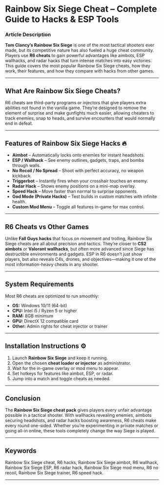 # Rainbow Six Siege Cheat – Complete Guide to Hacks & ESP Tools

### Article Description

**Tom Clancy’s Rainbow Six Siege** is one of the most tactical shooters ever made, but its competitive nature has also fueled a huge cheat community. Players use **R6 cheats** to gain powerful advantages like aimbots, ESP wallhacks, and radar hacks that turn intense matches into easy victories. This guide covers the most popular Rainbow Six Siege cheats, how they work, their features, and how they compare with hacks from other games.


---

## What Are Rainbow Six Siege Cheats?

R6 cheats are third-party programs or injectors that give players extra abilities not found in the vanilla game. They’re designed to remove the element of surprise and make gunfights much easier, allowing cheaters to track enemies, snap to heads, and survive encounters that would normally end in defeat.

---

## Features of Rainbow Six Siege Hacks 🔥

* **Aimbot** – Automatically locks onto enemies for instant headshots.
* **ESP / Wallhack** – See enemy outlines, gadgets, traps, and bombs through walls.
* **No Recoil / No Spread** – Shoot with perfect accuracy, no weapon kickback.
* **Triggerbot** – Instantly fires when your crosshair touches an enemy.
* **Radar Hack** – Shows enemy positions on a mini-map overlay.
* **Speed Hack** – Move faster than normal to surprise opponents.
* **God Mode (Private Hacks)** – Test builds in custom matches with infinite health.
* **Custom Mod Menu** – Toggle all features in-game for max control.

---

## R6 Cheats vs Other Games

Unlike **Fall Guys hacks** that focus on movement and trolling, Rainbow Six Siege cheats are all about precision and tactics. They’re closer to **CS2 aimbots** or **Valorant wallhacks**, but often more advanced since Siege has destructible environments and gadgets. ESP in R6 doesn’t just show players, but also reveals C4s, drones, and objectives—making it one of the most information-heavy cheats in any shooter.

---

## System Requirements

Most R6 cheats are optimized to run smoothly:

* **OS:** Windows 10/11 (64-bit)
* **CPU:** Intel i5 / Ryzen 5 or higher
* **RAM:** 8GB minimum
* **GPU:** DirectX 12 compatible card
* **Other:** Admin rights for cheat injector or trainer

---

## Installation Instructions ⚙️

1. Launch **Rainbow Six Siege** and keep it running.
2. Open the chosen **cheat loader or injector** as administrator.
3. Wait for the in-game overlay or mod menu to appear.
4. Set hotkeys for features like aimbot, ESP, or radar.
5. Jump into a match and toggle cheats as needed.

---

## Conclusion

The **Rainbow Six Siege cheat pack** gives players every unfair advantage possible in a tactical shooter. With wallhacks revealing enemies, aimbots securing headshots, and radar hacks boosting awareness, R6 cheats make every round one-sided. Whether you’re experimenting in private matches or going all-in online, these tools completely change the way Siege is played.

---

## Keywords

Rainbow Six Siege cheat, R6 hacks, Rainbow Six Siege aimbot, R6 wallhack, Rainbow Six Siege ESP, R6 radar hack, Rainbow Six Siege mod menu, R6 no recoil, Rainbow Six Siege trainer, R6 speed hack.

---
